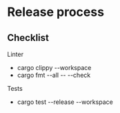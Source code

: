 
# Release process


## Checklist

Linter
- cargo clippy --workspace
- cargo fmt --all -- --check

Tests
- cargo test --release --workspace


